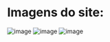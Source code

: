 # Imagens do site:
![image](https://github.com/IGDSCI/CLONE-SANTANDER/assets/114839208/b7a5383a-1b15-4081-ae40-d04eed4da0da)
![image](https://github.com/IGDSCI/CLONE-SANTANDER/assets/114839208/ec8c31dd-032e-40e3-9d77-08ed559ff952)
![image](https://github.com/IGDSCI/CLONE-SANTANDER/assets/114839208/ee08f61e-0d9a-4f29-be74-465bc5bda7ba)

